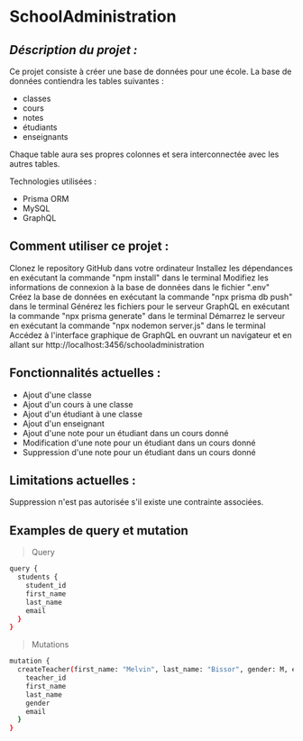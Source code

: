 # SchoolAdministration

## _Déscription du projet :_

Ce projet consiste à créer une base de données pour une école. La base de données contiendra les tables suivantes :

- classes
- cours
- notes
- étudiants
- enseignants

Chaque table aura ses propres colonnes et sera interconnectée avec les autres tables.

Technologies utilisées :

   - Prisma ORM
   - MySQL
   - GraphQL

## Comment utiliser ce projet :

Clonez le repository GitHub dans votre ordinateur
Installez les dépendances en exécutant la commande "npm install" dans le terminal
Modifiez les informations de connexion à la base de données dans le fichier ".env"
Créez la base de données en exécutant la commande "npx prisma db push" dans le terminal
Générez les fichiers pour le serveur GraphQL en exécutant la commande "npx prisma generate" dans le terminal
Démarrez le serveur en exécutant la commande "npx nodemon server.js" dans le terminal
Accédez à l'interface graphique de GraphQL en ouvrant un navigateur et en allant sur http://localhost:3456/schooladministration

## Fonctionnalités actuelles :

- Ajout d'une classe
- Ajout d'un cours à une classe
- Ajout d'un étudiant à une classe
- Ajout d'un enseignant
- Ajout d'une note pour un étudiant dans un cours donné
- Modification d'une note pour un étudiant dans un cours donné
- Suppression d'une note pour un étudiant dans un cours donné

## Limitations actuelles :

Suppression n'est pas autorisée s'il existe une contrainte associées.

## Examples de query et mutation
>Query

```sh
query {
  students {
    student_id
    first_name
    last_name
    email
  }
}
```


> Mutations
```sh
mutation {
  createTeacher(first_name: "Melvin", last_name: "Bissor", gender: M, email: "melvinB@example.com") {
    teacher_id
    first_name
    last_name
    gender
    email
  }
}
```